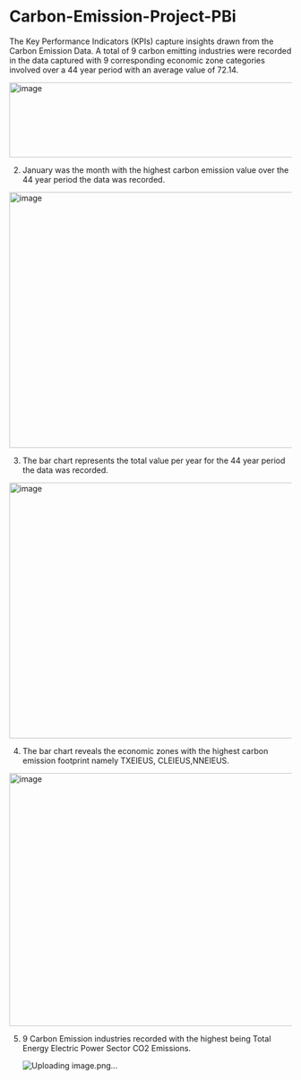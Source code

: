 # Carbon-Emission-Project-PBi
The Key Performance Indicators (KPIs) capture insights drawn from the Carbon Emission Data. A total of 9 carbon emitting industries were recorded in the data captured with 9 corresponding  economic zone categories involved  over a 44 year period with an average value of 72.14.


<img width="1014" height="134" alt="image" src="https://github.com/user-attachments/assets/4ed6ed50-7e17-4d30-9534-0b60f9a472d6" />


2. January was the month with the highest carbon emission value over the 44 year period the data was recorded.


<img width="644" height="457" alt="image" src="https://github.com/user-attachments/assets/3e6bd3fb-cc87-4a4e-bfa8-325f5cd89bdb" />


3.  The bar chart represents the total value per year for the 44 year period the data was recorded.



<img width="836" height="457" alt="image" src="https://github.com/user-attachments/assets/7a7c2b26-5f2b-4c20-a8a0-239508568516" />


4.  The bar chart reveals the economic zones with the highest carbon emission footprint namely TXEIEUS, CLEIEUS,NNEIEUS.


<img width="644" height="452" alt="image" src="https://github.com/user-attachments/assets/43ee2f3a-22cd-4a51-9348-4f942d9aca0e" />


5. 9 Carbon Emission industries recorded with the highest being Total Energy Electric Power Sector CO2 Emissions.

   ![Uploading image.png…]()

